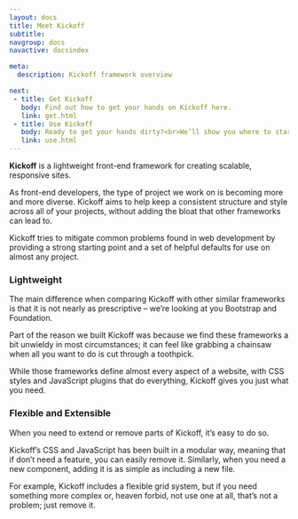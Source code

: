 ```yaml
---
layout: docs
title: Meet Kickoff
subtitle:
navgroup: docs
navactive: docsindex

meta:
  description: Kickoff framework overview

next:
 - title: Get Kickoff
   body: Find out how to get your hands on Kickoff here.
   link: get.html
 - title: Use Kickoff
   body: Ready to get your hands dirty?<br>We’ll show you where to start.
   link: use.html
---
```

**Kickoff** is a lightweight front-end framework for creating scalable, responsive sites.

As front-end developers, the type of project we work on is becoming more and more diverse. Kickoff aims to help keep a consistent structure and style across all of your projects, without adding the bloat that other frameworks can lead to.

Kickoff tries to mitigate common problems found in web development by providing a strong starting point and a set of helpful defaults for use on almost any project.

### Lightweight

The main difference when comparing Kickoff with other similar frameworks is that it is not nearly as prescriptive – we’re looking at you Bootstrap and Foundation.

Part of the reason we built Kickoff was because we find these frameworks a bit unwieldy in most circumstances; it can feel like grabbing a chainsaw when all you want to do is cut through a toothpick.

While those frameworks define almost every aspect of a website, with CSS styles and JavaScript plugins that do everything, Kickoff gives you just what you need.

### Flexible and Extensible

When you need to extend or remove parts of Kickoff, it’s easy to do so.

Kickoff’s CSS and JavaScript has been built in a modular way, meaning that if don’t need a feature, you can easily remove it.  Similarly, when you need a new component, adding it is as simple as including a new file.

For example, Kickoff includes a flexible grid system, but if you need something more complex or, heaven forbid, not use one at all, that’s not a problem; just remove it.
